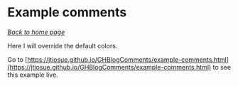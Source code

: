 # Example comments

[*Back to home page*](.)

Here I will override the default colors.

Go to [https://jtiosue.github.io/GHBlogComments/example-comments.html](https://jtiosue.github.io/GHBlogComments/example-comments.html) to see this example live.

<script type="text/javascript" data-repoName="jtiosue/GHBlogComments" data-issueNumber="1" src="https://jtiosue.github.io/GHBlogComments/ghcomments.js" data-bgColor="#e6ffe6" data-titleColor="red"></script>

